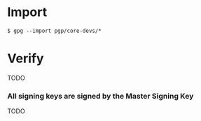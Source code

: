 # Import

```
$ gpg --import pgp/core-devs/*
```

# Verify

TODO

### All signing keys are signed by the Master Signing Key

TODO
